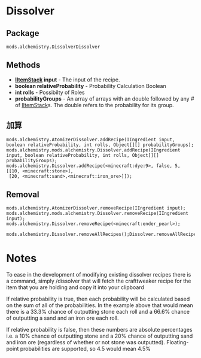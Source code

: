 # Dissolver

## Package
`mods.alchemistry.DissolverDissolver`

## Methods
- **[IItemStack](/Vanilla/Items/IItemStack/) input** - The input of the recipe.
- **boolean relativeProbability** - Probability Calculation Boolean
- **int rolls** -  Possibilty of Roles
- **probabilityGroups** - An array of arrays with an double followed by any # of [IItemStack](/Vanilla/Items/IItemStack/)s. The double refers to the probability for its group.

## 加算
```zenscript
mods.alchemistry.AtomizerDissolver.addRecipe(IIngredient input, boolean relativeProbability, int rolls, Object[][] probabilityGroups);
mods.alchemistry.mods.alchemistry.Dissolver.addRecipe(IIngredient input, boolean relativeProbability, int rolls, Object[][] probabilityGroups);
mods.alchemistry.Dissolver.addRecipe(<minecraft:dye:9>, false, 5,
[[10, <minecraft:stone>], 
 [20, <minecraft:sand>,<minecraft:iron_ore>]]);
```

## Removal
```zenscript
mods.alchemistry.AtomizerDissolver.removeRecipe(IIngredient input);
mods.alchemistry.mods.alchemistry.Dissolver.removeRecipe(IIngredient input);
mods.alchemistry.Dissolver.removeRecipe(<minecraft:ender_pearl>);

mods.alchemistry.Dissolver.removeAllRecipes();Dissolver.removeAllRecipes();
```

# Notes
To ease in the development of modifying existing dissolver recipes there is a command, simply /dissolver that will fetch the crafttweaker recipe for the item that you are holding and copy it into your clipboard

If relative probability is true, then each probability will be calculated based on the sum of all of the probabilities. In the example above that would mean there is a 33.3% chance of outputting stone each roll and a 66.6% chance of outputting a sand and an iron ore each roll.

If relative probability is false, then these numbers are absolute percentages i.e. a 10% chance of outputting stone and a 20% chance of outputting sand and iron ore (regardless of whether or not stone was outputted). Floating-point probabilities are supported, so 4.5 would mean 4.5%

